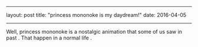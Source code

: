 -----------

layout: post
title: "princess mononoke is my daydream!"
date: 2016-04-05

-------------
Well, princess mononoke is a nostalgic animation that some of us saw in past . That happen in a normal life . 
